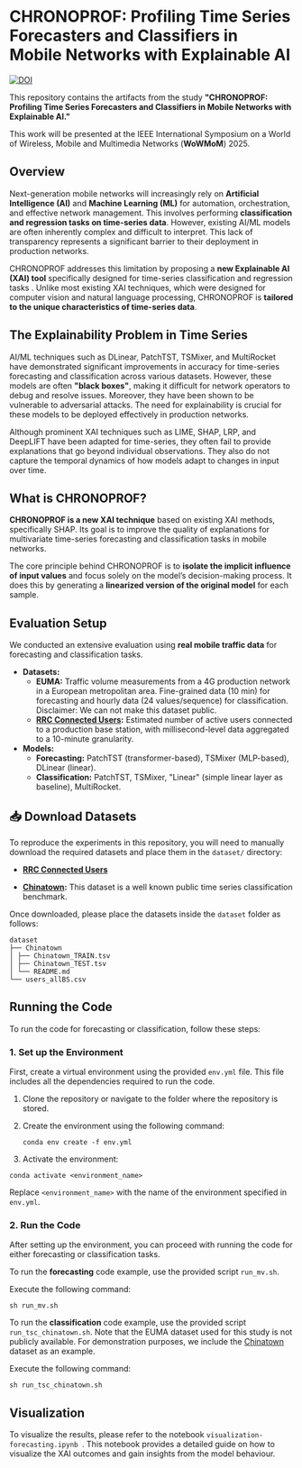 # CHRONOPROF: Profiling Time Series Forecasters and Classifiers in Mobile Networks with Explainable AI

[![DOI](https://zenodo.org/badge/980072982.svg)](https://doi.org/10.5281/zenodo.15745345)

This repository contains the artifacts from the study **"CHRONOPROF: Profiling Time Series Forecasters and Classifiers in Mobile Networks with Explainable AI."**

This work will be presented at the IEEE International Symposium on a World of Wireless, Mobile and Multimedia Networks (**WoWMoM**) 2025.

## Overview

Next-generation mobile networks will increasingly rely on **Artificial Intelligence (AI)** and **Machine Learning (ML)** for automation, orchestration, and effective network management. This involves performing **classification and regression tasks on time-series data**. However, existing AI/ML models are often inherently complex and difficult to interpret. This lack of transparency represents a significant barrier to their deployment in production networks.

CHRONOPROF addresses this limitation by proposing a **new Explainable AI (XAI) tool** specifically designed for time-series classification and regression tasks . Unlike most existing XAI techniques, which were designed for computer vision and natural language processing, CHRONOPROF is **tailored to the unique characteristics of time-series data**.

## The Explainability Problem in Time Series

AI/ML techniques such as DLinear, PatchTST, TSMixer, and MultiRocket have demonstrated significant improvements in accuracy for time-series forecasting and classification across various datasets. However, these models are often **"black boxes"**, making it difficult for network operators to debug and resolve issues. Moreover, they have been shown to be vulnerable to adversarial attacks. The need for explainability is crucial for these models to be deployed effectively in production networks.

Although prominent XAI techniques such as LIME, SHAP, LRP, and DeepLIFT have been adapted for time-series, they often fail to provide explanations that go beyond individual observations. They also do not capture the temporal dynamics of how models adapt to changes in input over time.

## What is CHRONOPROF?

**CHRONOPROF is a new XAI technique** based on existing XAI methods, specifically SHAP. Its goal is to improve the quality of explanations for multivariate time-series forecasting and classification tasks in mobile networks.

The core principle behind CHRONOPROF is to **isolate the implicit influence of input values** and focus solely on the model’s decision-making process. It does this by generating a **linearized version of the original model** for each sample.

## Evaluation Setup 
We conducted an extensive evaluation using **real mobile traffic data** for forecasting and classification tasks.

*   **Datasets:**
    *   **EUMA:** Traffic volume measurements from a 4G production network in a European metropolitan area. Fine-grained data (10 min) for forecasting and hourly data (24 values/sequence) for classification. Disclaimer: We can not make this dataset public. 
    *   **[RRC Connected Users](https://git2.networks.imdea.org/wng/madrid-lte-dataset):** Estimated number of active users connected to a production base station, with millisecond-level data aggregated to a 10-minute granularity.
*   **Models:**
    *   **Forecasting:** PatchTST (transformer-based), TSMixer (MLP-based), DLinear (linear).
    *   **Classification:** PatchTST, TSMixer, "Linear" (simple linear layer as baseline), MultiRocket.

## 📥 Download Datasets

To reproduce the experiments in this repository, you will need to manually download the required datasets and place them in the `dataset/` directory:

- **[RRC Connected Users](https://box.networks.imdea.org/s/wxiZamiEXA5aVGx)** 

- **[Chinatown](https://github.com/iwuqing/Time-Series-Classification-based-on-KNN/tree/master/data/Chinatown):** This dataset is a well known public time series classification benchmark.

Once downloaded, please place the datasets inside the `dataset` folder as follows:

```
dataset
├── Chinatown
│ ├── Chinatown_TRAIN.tsv
│ ├── Chinatown_TEST.tsv
│ └── README.md
└── users_allBS.csv
```

## Running the Code

To run the code for forecasting or classification, follow these steps:

### 1. Set up the Environment

First, create a virtual environment using the provided `env.yml` file. This file includes all the dependencies required to run the code.

1. Clone the repository or navigate to the folder where the repository is stored.
2. Create the environment using the following command:

   ```
   conda env create -f env.yml
   ```

3. Activate the environment:

```
conda activate <environment_name>
```
Replace ```<environment_name>``` with the name of the environment specified in ```env.yml```.

### 2. Run the Code
After setting up the environment, you can proceed with running the code for either forecasting or classification tasks.

To run the **forecasting** code example, use the provided script ```run_mv.sh```.

Execute the following command:

   ```
   sh run_mv.sh
   ```

To run the **classification** code example, use the provided script ```run_tsc_chinatown.sh```. Note that the EUMA dataset used for this study is not publicly available. For demonstration purposes, we include the [Chinatown](https://github.com/iwuqing/Time-Series-Classification-based-on-KNN/tree/master/data/Chinatown) dataset as an example.

Execute the following command:

   ```
   sh run_tsc_chinatown.sh
   ```

## Visualization

To visualize the results, please refer to the notebook ```visualization-forecasting.ipynb ```. This notebook provides a detailed guide on how to visualize the XAI outcomes and gain insights from the model behaviour.



